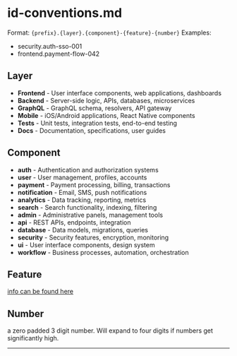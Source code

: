 # id-conventions.md

Format: `{prefix}.{layer}.{component}-{feature}-{number}`
Examples:

- security.auth-sso-001
- frontend.payment-flow-042

## Layer

- **Frontend** - User interface components, web applications, dashboards
- **Backend** - Server-side logic, APIs, databases, microservices
- **GraphQL** - GraphQL schema, resolvers, API gateway
- **Mobile** - iOS/Android applications, React Native components
- **Tests** - Unit tests, integration tests, end-to-end testing
- **Docs** - Documentation, specifications, user guides

## Component

- **auth** - Authentication and authorization systems
- **user** - User management, profiles, accounts
- **payment** - Payment processing, billing, transactions
- **notification** - Email, SMS, push notifications
- **analytics** - Data tracking, reporting, metrics
- **search** - Search functionality, indexing, filtering
- **admin** - Administrative panels, management tools
- **api** - REST APIs, endpoints, integration
- **database** - Data models, migrations, queries
- **security** - Security features, encryption, monitoring
- **ui** - User interface components, design system
- **workflow** - Business processes, automation, orchestration

## Feature

[info can be found here]

## Number

a zero padded 3 digit number. Will expand to four digits if numbers get significantly high.
___

[info can be found here]: .totem/conventions/feature.md
